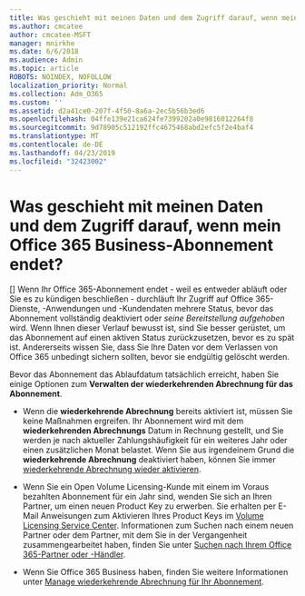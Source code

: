 ```yaml
---
title: Was geschieht mit meinen Daten und dem Zugriff darauf, wenn mein Office 365 Business-Abonnement endet?
ms.author: cmcatee
author: cmcatee-MSFT
manager: mnirkhe
ms.date: 6/6/2018
ms.audience: Admin
ms.topic: article
ROBOTS: NOINDEX, NOFOLLOW
localization_priority: Normal
ms.collection: Adm_O365
ms.custom: ''
ms.assetid: d2a41ce0-207f-4f50-8a6a-2ec5b56b3ed6
ms.openlocfilehash: 04ffe139e21ca624fe7399202a0e9816012264f8
ms.sourcegitcommit: 9d78905c512192ffc4675468abd2efc5f2e4baf4
ms.translationtype: MT
ms.contentlocale: de-DE
ms.lasthandoff: 04/23/2019
ms.locfileid: "32423002"
---
```

# <a name="what-happens-to-my-data-and-access-when-my-office-365-for-business-subscription-ends"></a>Was geschieht mit meinen Daten und dem Zugriff darauf, wenn mein Office 365 Business-Abonnement endet?

[] Wenn Ihr Office 365-Abonnement endet - weil es entweder abläuft oder Sie es zu kündigen beschließen - durchläuft Ihr Zugriff auf Office 365-Dienste, -Anwendungen und -Kundendaten mehrere Status, bevor das Abonnement vollständig deaktiviert oder  *seine Bereitstellung aufgehoben*  wird. Wenn Ihnen dieser Verlauf bewusst ist, sind Sie besser gerüstet, um das Abonnement auf einen aktiven Status zurückzusetzen, bevor es zu spät ist. Andererseits wissen Sie, dass Sie Ihre Daten vor dem Verlassen von Office 365 unbedingt sichern sollten, bevor sie endgültig gelöscht werden. 
  
Bevor das Abonnement das Ablaufdatum tatsächlich erreicht, haben Sie einige Optionen zum **Verwalten der wiederkehrenden Abrechnung für das Abonnement**. 
  
- Wenn die **wiederkehrende Abrechnung** bereits aktiviert ist, müssen Sie keine Maßnahmen ergreifen. Ihr Abonnement wird mit dem **wiederkehrenden Abrechnungs** Datum in Rechnung gestellt, und Sie werden je nach aktueller Zahlungshäufigkeit für ein weiteres Jahr oder einen zusätzlichen Monat belastet. Wenn Sie aus irgendeinem Grund die **wiederkehrende Abrechnung** deaktiviert haben, können Sie immer [wiederkehrende Abrechnung wieder aktivieren](https://support.office.com/article/8d83b530-f4ca-47f6-a666-e5791cbacc7e).
    
- Wenn Sie ein Open Volume Licensing-Kunde mit einem im Voraus bezahlten Abonnement für ein Jahr sind, wenden Sie sich an Ihren Partner, um einen neuen Product Key zu erwerben. Sie erhalten per E-Mail Anweisungen zum Aktivieren Ihres Product Keys im [Volume Licensing Service Center](https://go.microsoft.com/fwlink/p/?LinkID=282016). Informationen zum Suchen nach einem neuen Partner oder dem Partner, mit dem Sie in der Vergangenheit zusammengearbeitet haben, finden Sie unter [Suchen nach Ihrem Office 365-Partner oder -Händler](https://support.office.com/article/b6c18a9b-2aed-4c84-9d75-af709160258c).
    
- Wenn Sie Office 365 Business haben, finden Sie weitere Informationen unter [Manage wiederkehrende Abrechnung für Ihr Abonnement](https://support.office.com/article/8d83b530-f4ca-47f6-a666-e5791cbacc7e).
    

